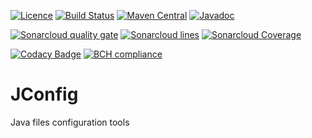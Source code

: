 [![Licence](https://img.shields.io/github/license/xfournet/jconfig.svg)](https://www.apache.org/licenses/LICENSE-2.0.html)
[![Build Status](https://travis-ci.com/xfournet/jconfig.svg?branch=master)](https://travis-ci.com/xfournet/jconfig)
[![Maven Central](https://img.shields.io/maven-central/v/io.github.xfournet.jconfig/jconfig.svg)](https://search.maven.org/#search|ga|1|g:"io.github.xfournet.jconfig")
[![Javadoc](https://javadoc.io/badge/io.github.xfournet.jconfig/jconfig.svg)](https://javadoc.io/doc/io.github.xfournet.jconfig/jconfig)

[![Sonarcloud quality gate](https://sonarcloud.io/api/project_badges/measure?project=io.github.xfournet.jconfig:jconfig-parent&metric=alert_status)](https://sonarcloud.io/dashboard?id=io.github.xfournet.jconfig:jconfig-parent)
[![Sonarcloud lines](https://sonarcloud.io/api/project_badges/measure?project=io.github.xfournet.jconfig:jconfig-parent&metric=ncloc)](https://sonarcloud.io/component_measures/domain/Size?id=io.github.xfournet.jconfig:jconfig-parent)
[![Sonarcloud Coverage](https://sonarcloud.io/api/project_badges/measure?project=io.github.xfournet.jconfig:jconfig-parent&metric=coverage)](https://sonarcloud.io/component_measures/metric/coverage/list?id=io.github.xfournet.jconfig:jconfig-parent)

[![Codacy Badge](https://api.codacy.com/project/badge/Grade/cec2e496e31043f7bb887877a7405391)](https://www.codacy.com/app/xfournet/jconfig)
[![BCH compliance](https://bettercodehub.com/edge/badge/xfournet/jconfig?branch=master)](https://bettercodehub.com/results/xfournet/jconfig)

# JConfig

Java files configuration tools
